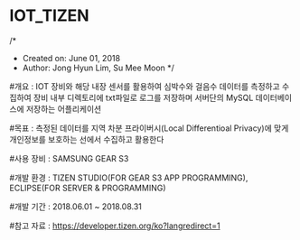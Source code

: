 # IOT_TIZEN

/* 
 *  Created on: June 01, 2018
 *  Author: Jong Hyun Lim, Su Mee Moon
 */

#개요 : 
IOT 장비와 해당 내장 센서를 활용하여 심박수와 걸음수 데이터를 측정하고 수집하여 
장비 내부 디렉토리에 txt파일로 로그를 저장하며
서버단의 MySQL 데이터베이스에 저장하는 어플리케이션

#목표 : 측정된 데이터를 지역 차분 프라이버시(Local Differentioal Privacy)에 맞게 개인정보를 보호하는 선에서 수집하고 활용한다 

#사용 장비 : SAMSUNG GEAR S3

#개발 환경 : TIZEN STUDIO(FOR GEAR S3 APP PROGRAMMING), ECLIPSE(FOR SERVER & PROGRAMMING)

#개발 기간 : 2018.06.01 ~ 2018.08.31

#참고 자료 : https://developer.tizen.org/ko?langredirect=1
